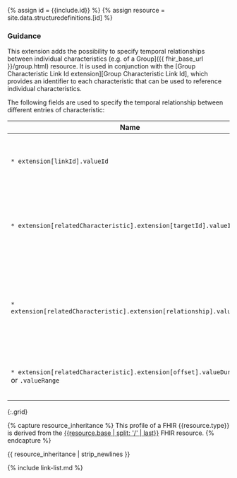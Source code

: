 {% assign id = {{include.id}} %}
{% assign resource = site.data.structuredefinitions.[id] %}

### Guidance

This extension adds the possibility to specify temporal relationships between individual characteristics (e.g. of a Group]({{ fhir_base_url }}/group.html) resource. It is used in conjunction with the [Group Characteristic Link Id extension][Group Characteristic Link Id], which provides an identifier to each characteristic that can be used to reference individual characteristics.

The following fields are used to specify the temporal relationship between different entries of characteristic:

| Name | Description | Required |
| ---- | ----------- | -------- |
| `* extension[linkId].valueId` | The [linkId][Group Characteristic Link Id] of the current characteristic | no (only if it should be referenced) |
| `* extension[relatedCharacteristic].extension[targetId].valueId` | The [linkId][Group Characteristic Link Id] to which a temporal relationship is specified | yes |
| `* extension[relatedCharacteristic].extension[relationship].valueCode` | Type of relationship from [Characteristic Relationship Type value set][VS Characteristic Relationship Type] | yes |
| `* extension[relatedCharacteristic].extension[offset].valueDuration` or `.valueRange` | Duration or Range describing the temporal relationship | no |
{:.grid}

{% capture resource_inheritance %}
This profile of a FHIR {{resource.type}} is derived from the [{{resource.base | split: '/' | last}}]({{resource.base}}) FHIR resource.
{% endcapture %}

{{ resource_inheritance | strip_newlines }}

{% include link-list.md %}
